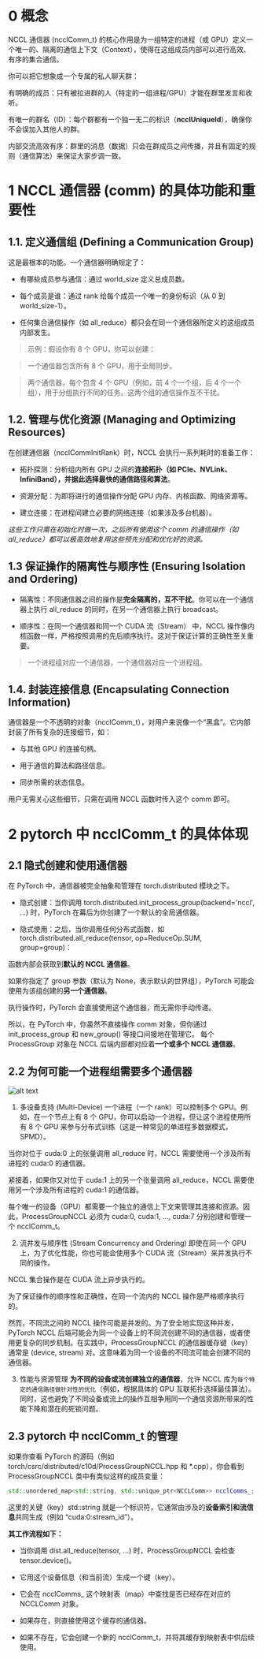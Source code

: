 # 0 概念

NCCL 通信器 (ncclComm_t) 的核心作用是为一组特定的进程（或 GPU）定义一个唯一的、隔离的通信上下文（Context），使得在这组成员内部可以进行高效、有序的集合通信。

你可以把它想象成一个专属的私人聊天群：

有明确的成员：只有被拉进群的人（特定的一组进程/GPU）才能在群里发言和收听。

有唯一的群名（ID）：每个群都有一个独一无二的标识（**ncclUniqueId**），确保你不会误加入其他人的群。

内部交流高效有序：群里的消息（数据）只会在群成员之间传播，并且有固定的规则（通信算法）来保证大家步调一致。

# 1 NCCL 通信器 (comm) 的具体功能和重要性
## 1.1. 定义通信组 (Defining a Communication Group)

这是最根本的功能。一个通信器明确规定了：

- 有哪些成员参与通信：通过 world_size 定义总成员数。

- 每个成员是谁：通过 rank 给每个成员一个唯一的身份标识（从 0 到 world_size-1）。

- 任何集合通信操作（如 all_reduce）都只会在同一个通信器所定义的这组成员内部发生。

> 示例：假设你有 8 个 GPU，你可以创建：

> 一个通信器包含所有 8 个 GPU，用于全局同步。

> 两个通信器，每个包含 4 个 GPU（例如，前 4 个一个组，后 4 个一个组），用于分组执行不同的任务。这两个组的通信操作互不干扰。

## 1.2. 管理与优化资源 (Managing and Optimizing Resources)

在创建通信器（ncclCommInitRank）时，NCCL 会执行一系列耗时的准备工作：

- 拓扑探测：分析组内所有 GPU 之间的**连接拓扑（如 PCIe、NVLink、InfiniBand），并据此选择最快的通信路径和算法**。

- 资源分配：为即将进行的通信操作分配 GPU 内存、内核函数、网络资源等。

- 建立连接：在进程间建立必要的网络连接（如果涉及多台机器）。

*这些工作只需在初始化时做一次，之后所有使用这个 comm 的通信操作（如 all_reduce）都可以极高效地复用这些预先分配和优化好的资源。*

## 1.3 保证操作的隔离性与顺序性 (Ensuring Isolation and Ordering)

- 隔离性：不同通信器之间的操作是**完全隔离的，互不干扰**。你可以在一个通信器上执行 all_reduce 的同时，在另一个通信器上执行 broadcast。

- 顺序性：在同一个通信器和同一个 CUDA 流（Stream） 中，NCCL 操作像内核函数一样，严格按照调用的先后顺序执行。这对于保证计算的正确性至关重要。

> 一个进程组对应一个通信器，一个通信器对应一个进程组。

## 1.4. 封装连接信息 (Encapsulating Connection Information)

通信器是一个不透明的对象（ncclComm_t），对用户来说像一个“黑盒”。它内部封装了所有复杂的连接细节，如：

- 与其他 GPU 的连接句柄。

- 用于通信的算法和路径信息。

- 同步所需的状态信息。

用户无需关心这些细节，只需在调用 NCCL 函数时传入这个 comm 即可。

# 2 pytorch 中 ncclComm_t 的具体体现

## 2.1 隐式创建和使用通信器
在 PyTorch 中，通信器被完全抽象和管理在 torch.distributed 模块之下。

- 隐式创建：当你调用 torch.distributed.init_process_group(backend='nccl', ...) 时，PyTorch 在幕后为你创建了一个默认的全局通信器。

- 隐式使用：之后，当你调用任何分布式函数，如 torch.distributed.all_reduce(tensor, op=ReduceOp.SUM, group=group)：

函数内部会获取到**默认的 NCCL 通信器**。

如果你指定了 group 参数（默认为 None，表示默认的世界组），PyTorch 可能会使用为该组创建的**另一个通信器**。

执行操作时，PyTorch 会直接使用这个通信器，而无需你手动传递。

所以，在 PyTorch 中，你虽然不直接操作 comm 对象，但你通过 init_process_group 和 new_group() 等接口间接地在管理它。 每个 ProcessGroup 对象在 NCCL 后端内部都对应着**一个或多个 NCCL 通信器**。

## 2.2 为何可能一个进程组需要多个通信器

![alt text](image.png)

1. 多设备支持 (Multi-Device)
一个进程（一个 rank）可以控制多个 GPU。例如，在一个节点上有 8 个 GPU，你可以启动一个进程，但让这个进程使用所有 8 个 GPU 来参与分布式训练（这是一种常见的单进程多数据模式，SPMD）。

当你对位于 cuda:0 上的张量调用 all_reduce 时，NCCL 需要使用一个涉及所有进程的 cuda:0 的通信器。

紧接着，如果你又对位于 cuda:1 上的另一个张量调用 all_reduce，NCCL 需要使用另一个涉及所有进程的 cuda:1 的通信器。

每个唯一的设备（GPU）都需要一个独立的通信上下文来管理其连接和资源。因此，ProcessGroupNCCL 必须为 cuda:0, cuda:1, ..., cuda:7 分别创建和管理一个 ncclComm_t。

2. 流并发与顺序性 (Stream Concurrency and Ordering)
即使在同一个 GPU 上，为了优化性能，你也可能会使用多个 CUDA 流（Stream）来并发执行不同的操作。

NCCL 集合操作是在 CUDA 流上异步执行的。

为了保证操作的顺序性和正确性，在同一个流内的 NCCL 操作是严格顺序执行的。

然而，不同流之间的 NCCL 操作可能是并发的。为了安全地实现这种并发，PyTorch NCCL 后端可能会为同一个设备上的不同流创建不同的通信器，或者使用更复杂的同步机制。在实践中，ProcessGroupNCCL 的通信器缓存键（key）通常是 (device, stream) 对。这意味着为同一个设备的不同流可能会创建不同的通信器。

3. 性能与资源管理
**为不同的设备或流创建独立的通信器**，允许 NCCL 库为`每个特定的通信路径做针对性的优化`（例如，根据具体的 GPU 互联拓扑选择最佳算法）。同时，这也避免了不同设备或流上的操作互相争用同一个通信资源所带来的性能下降和潜在的死锁问题。

## 2.3 pytorch 中 ncclComm_t 的管理

如果你查看 PyTorch 的源码（例如 torch/csrc/distributed/c10d/ProcessGroupNCCL.hpp 和 *.cpp），你会看到 ProcessGroupNCCL 类中有类似这样的成员变量：

```cpp
std::unordered_map<std::string, std::unique_ptr<NCCLComm>> ncclComms_;
```

这里的关键（key）std::string 就是一个标识符，它通常由涉及的**设备索引和流信息**共同生成（例如 “cuda:0:stream_id”）。

**其工作流程如下：**

- 当你调用 dist.all_reduce(tensor, ...) 时，ProcessGroupNCCL 会检查 tensor.device()。

- 它用这个设备信息（和当前流）生成一个键（key）。

- 它会在 ncclComms_ 这个映射表（map）中查找是否已经存在对应的 NCCLComm 对象。

- 如果存在，则直接使用这个缓存的通信器。

- 如果不存在，它会创建一个新的 ncclComm_t，并将其缓存到映射表中供后续使用。

